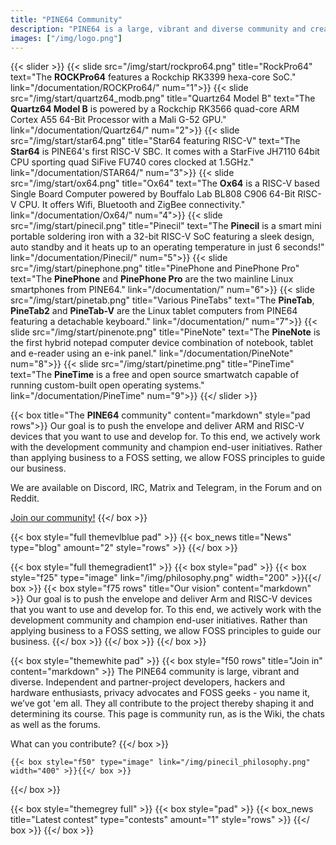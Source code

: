 ```yaml
---
title: "PINE64 Community"
description: "PINE64 is a large, vibrant and diverse community and creates software, documentation and projects."
images: ["/img/logo.png"]
---
```


{{< slider >}}
  {{< slide src="/img/start/rockpro64.png" title="RockPro64" text="The <b>ROCKPro64</b> features a Rockchip RK3399 hexa-core SoC." link="/documentation/ROCKPro64/" num="1">}}
  {{< slide src="/img/start/quartz64_modb.png" title="Quartz64 Model B" text="The <b>Quartz64 Model B</b> is powered by a Rockchip RK3566 quad-core ARM Cortex A55 64-Bit Processor with a Mali G-52 GPU." link="/documentation/Quartz64/" num="2">}}
  {{< slide src="/img/start/star64.png" title="Star64 <span>featuring RISC-V</span>" text="The <b>Star64</b> is PINE64's first RISC-V SBC. It comes with a StarFive JH7110 64bit CPU sporting quad SiFive FU740 cores clocked at 1.5GHz." link="/documentation/STAR64/" num="3">}}
  {{< slide src="/img/start/ox64.png" title="Ox64" text="The <b>Ox64</b> is a RISC-V based Single Board Computer powered by Bouffalo Lab BL808 C906 64-Bit RISC-V CPU. It offers Wifi, Bluetooth and ZigBee connectivity." link="/documentation/Ox64/" num="4">}}
  {{< slide src="/img/start/pinecil.png" title="Pinecil" text="The <b>Pinecil</b> is a smart mini portable soldering iron with a 32-bit RISC-V SoC featuring a sleek design, auto standby and it heats up to an operating temperature in just 6 seconds!" link="/documentation/Pinecil/" num="5">}}
  {{< slide src="/img/start/pinephone.png" title="PinePhone <span>and</span> PinePhone Pro" text="The <b>PinePhone</b> and <b>PinePhone Pro</b> are the two mainline Linux smartphones from PINE64." link="/documentation/" num="6">}}
  {{< slide src="/img/start/pinetab.png" title="<span>Various</span> PineTabs" text="The <b>PineTab</b>, <b>PineTab2</b> and <b>PineTab-V</b> are the Linux tablet computers from PINE64 featuring a detachable keyboard." link="/documentation/" num="7">}}
  {{< slide src="/img/start/pinenote.png" title="PineNote" text="The <b>PineNote</b> is the first hybrid notepad computer device combination of notebook, tablet and e-reader using an e-ink panel." link="/documentation/PineNote" num="8">}}
  {{< slide src="/img/start/pinetime.png" title="PineTime" text="The <b>PineTime</b> is a free and open source smartwatch capable of running custom-built open operating systems." link="/documentation/PineTime" num="9">}}
{{</ slider >}}


{{< box title="The <b>PINE64</b> community" content="markdown" style="pad rows">}}
Our goal is to push the envelope and deliver ARM and RISC-V devices that you want to use and develop for. To this end, we actively work with the development community and champion end-user initiatives. Rather than applying business to a FOSS setting, we allow FOSS principles to guide our business.

We are available on Discord, IRC, Matrix and Telegram, in the Forum and on Reddit.

[Join our community!](/community/)
{{</ box >}}

{{< box style="full themevlblue pad" >}}
  {{< box_news title="News" type="blog" amount="2" style="rows" >}}
{{</ box >}}

{{< box style="full themegradient1" >}}
  {{< box style="pad" >}}
    {{< box style="f25" type="image" link="/img/philosophy.png" width="200" >}}{{</ box >}}
    {{< box style="f75 rows" title="Our vision" content="markdown" >}}
Our goal is to push the envelope and deliver Arm and RISC-V devices that you want to use and develop for. To this end, we actively work with the development community and champion end-user initiatives. Rather than applying business to a FOSS setting, we allow FOSS principles to guide our business.
    {{</ box >}}
  {{</ box >}}
{{</ box >}}

{{< box style="themewhite pad" >}}
  {{< box style="f50 rows" title="Join in" content="markdown" >}}
The PINE64 community is large, vibrant and diverse. Independent and partner-project developers, hackers and hardware enthusiasts, privacy advocates and FOSS geeks - you name it, we’ve got 'em all. They all contribute to the project thereby shaping it and determining its course. This page is community run, as is the Wiki, the chats as well as the forums.

What can you contribute?
{{</ box >}}

    {{< box style="f50" type="image" link="/img/pinecil_philosophy.png" width="400" >}}{{</ box >}}
{{</ box >}}

{{< box style="themegrey full" >}}
{{< box style="pad" >}}
  {{< box_news title="Latest contest" type="contests" amount="1" style="rows" >}}
{{</ box >}}
{{</ box >}}
